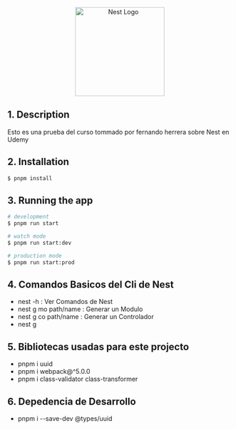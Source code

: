 <p align="center">
  <a href="http://nestjs.com/" target="blank"><img src="https://nestjs.com/img/logo-small.svg" width="200" alt="Nest Logo" /></a>
</p>

[circleci-image]: https://img.shields.io/circleci/build/github/nestjs/nest/master?token=abc123def456
[circleci-url]: https://circleci.com/gh/nestjs/nest


## 1. Description

Esto es una prueba del curso tommado por fernando herrera sobre Nest en Udemy

## 2. Installation

```bash
$ pnpm install
```

## 3. Running the app

```bash
# development
$ pnpm run start

# watch mode
$ pnpm run start:dev

# production mode
$ pnpm run start:prod
```

## 4. Comandos Basicos del Cli de Nest

- nest -h                           : Ver Comandos de Nest
- nest g mo path/name               : Generar un Modulo
- nest g co path/name               : Generar un Controlador
- nest g


## 5. Bibliotecas usadas para este projecto
- pnpm i uuid
- pnpm i webpack@^5.0.0
- pnpm i class-validator class-transformer

## 6. Depedencia de Desarrollo
- pnpm i --save-dev @types/uuid
